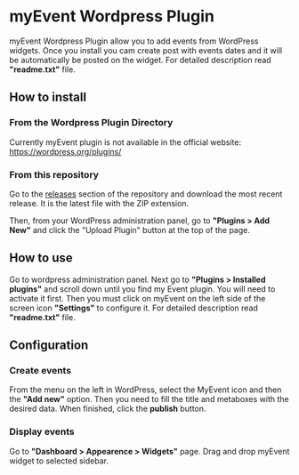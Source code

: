 # myEvent Wordpress Plugin
myEvent Wordpress Plugin allow you to add events from WordPress widgets. Once you install you cam create post with events dates and it will be automatically be posted on the widget. For detailed description read **"readme.txt"** file.

## How to install

### From the Wordpress Plugin Directory
Currently myEvent plugin is not available in the official website: https://wordpress.org/plugins/ 

### From this repository
Go to the [releases](https://github.com/Darekrepos/myevent/releases) section of the repository and download the most recent release. It is the latest file with the ZIP extension.

Then, from your WordPress administration panel, go to **"Plugins > Add New"** and click the "Upload Plugin" button at the top of the page.

## How to use
Go to wordpress administration panel. Next go to **"Plugins > Installed plugins"** and scroll down until you find my Event plugin. You will need to activate it first. Then you must click on myEvent on the left side of the screen icon **"Settings"** to configure it. For detailed description read **"readme.txt"** file.

## Configuration

### Create events
From the menu on the left in WordPress, select the MyEvent icon and then the **"Add new"** option. Then you need to fill the title and metaboxes with the desired data. When finished, click the **publish** button.

### Display events
Go to **"Dashboard > Appearence > Widgets"** page. Drag and drop myEvent widget to selected sidebar.
